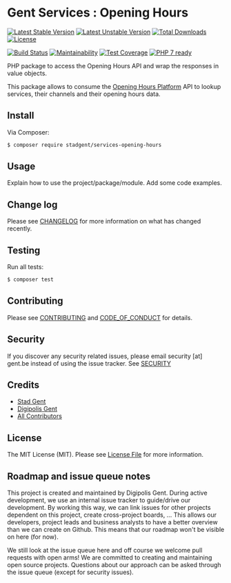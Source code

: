 # Gent Services : Opening Hours

[![Latest Stable Version][ico-version]][link-packagist]
[![Latest Unstable Version][ico-version-unstable]][link-packagist]
[![Total Downloads][ico-downloads]][link-packagist]
[![License][ico-license]][link-license]

[![Build Status][ico-travis]][link-travis]
[![Maintainability][ico-maintainability]][link-maintainability]
[![Test Coverage][ico-test-coverage]][link-test-coverage]
[![PHP 7 ready][ico-php7]][link-php7]

PHP package to access the Opening Hours API and wrap the responses in value 
objects.

This package allows to consume the [Opening Hours Platform] API to lookup 
services, their channels and their opening hours data.

## Install

Via Composer:

``` bash
$ composer require stadgent/services-opening-hours
```

## Usage

Explain how to use the project/package/module. Add some code examples.

## Change log

Please see [CHANGELOG](CHANGELOG.md) for more information on what has changed 
recently.

## Testing

Run all tests:

``` bash
$ composer test
```

## Contributing

Please see [CONTRIBUTING](CONTRIBUTING.md) 
and [CODE_OF_CONDUCT](CODE_OF_CONDUCT.md) for details.

## Security

If you discover any security related issues, please email security [at] gent.be 
instead of using the issue tracker. See [SECURITY](SECURITY.md)

## Credits

- [Stad Gent][link-author-stadgent]
- [Digipolis Gent][link-author-digipolisgent]
- [All Contributors][link-contributors]

## License

The MIT License (MIT). Please see [License File](LICENSE.md) for more 
information.

## Roadmap and issue queue notes

This project is created and maintained by Digipolis Gent. During active 
development, we use an internal issue tracker to guide/drive our development. 
By working this way, we can link issues for other projects dependent on this 
project, create cross-project boards, ... This allows our developers, project 
leads and business analysts to have a better overview than we can create on 
Github. This means that our roadmap won't be visible on here (for now).

We still look at the issue queue here and off course we welcome pull requests 
with open arms! We are committed to creating and maintaining open source 
projects. Questions about our approach can be asked through the issue queue 
(except for security issues).




[ico-version]: https://poser.pugx.org/stadgent/services-opening-hours/v/stable
[ico-version-unstable]: https://poser.pugx.org/stadgent/services-opening-hours/v/unstable
[ico-license]: https://poser.pugx.org/StadGent/php_package_services-opening-hours/license
[ico-downloads]: https://poser.pugx.org/StadGent/php_package_services-opening-hours/downloads
[ico-travis]: https://travis-ci.org/StadGent/php_package_services-opening-hours.svg?branch=develop
[ico-maintainability]: https://api.codeclimate.com/v1/badges/dac41e1c27f734926200/maintainability
[ico-test-coverage]: https://api.codeclimate.com/v1/badges/dac41e1c27f734926200/test_coverage
[ico-php7]: https://php7ready.timesplinter.ch/StadGent/php_package_services-opening-hours/master/badge.svg

[link-packagist]: https://packagist.org/packages/stadgent/services-opening-hours
[link-license]: LICENSE.md
[link-travis]: https://travis-ci.org/StadGent/php_package_services-opening-hours
[link-maintainability]: https://codeclimate.com/github/StadGent/php_package_services-opening-hours/maintainability
[link-test-coverage]: https://codeclimate.com/github/StadGent/php_package_services-opening-hours/test_coverage
[link-php7]: https://travis-ci.org/StadGent/php_package_services-opening-hours
[link-author-stadgent]: https://github.com/stadgent
[link-author-digipolisgent]: https://github.com/digipolisgent
[link-contributors]: ../../contributors
[Opening Hours platform]: https://github.com/StadGent/laravel_site_opening-hours
